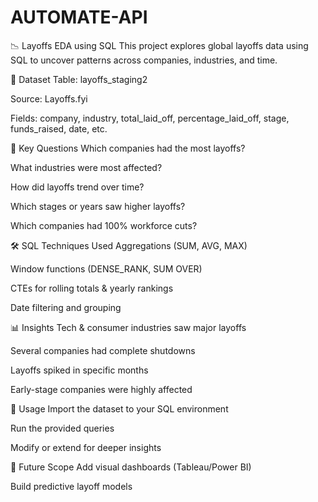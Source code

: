 # AUTOMATE-API
📉 Layoffs EDA using SQL
This project explores global layoffs data using SQL to uncover patterns across companies, industries, and time.

📁 Dataset
Table: layoffs_staging2

Source: Layoffs.fyi

Fields: company, industry, total_laid_off, percentage_laid_off, stage, funds_raised, date, etc.

🧠 Key Questions
Which companies had the most layoffs?

What industries were most affected?

How did layoffs trend over time?

Which stages or years saw higher layoffs?

Which companies had 100% workforce cuts?

🛠️ SQL Techniques Used
Aggregations (SUM, AVG, MAX)

Window functions (DENSE_RANK, SUM OVER)

CTEs for rolling totals & yearly rankings

Date filtering and grouping

📊 Insights
Tech & consumer industries saw major layoffs

Several companies had complete shutdowns

Layoffs spiked in specific months

Early-stage companies were highly affected

🚀 Usage
Import the dataset to your SQL environment

Run the provided queries

Modify or extend for deeper insights

📌 Future Scope
Add visual dashboards (Tableau/Power BI)

Build predictive layoff models

